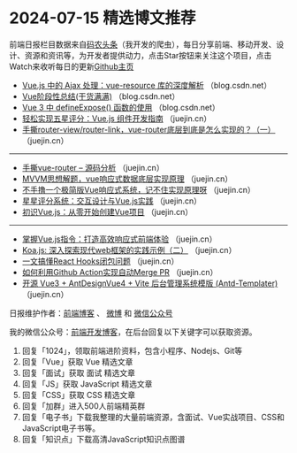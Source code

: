 # 2024-07-15 精选博文推荐

前端日报栏目数据来自[码农头条](http://toutiao.qdkfweb.cn/)（我开发的爬虫），每日分享前端、移动开发、设计、资源和资讯等，为开发者提供动力，点击Star按钮来关注这个项目，点击Watch来收听每日的更新[Github主页](https://github.com/kujian/frontendDaily)
* [Vue.js 中的 Ajax 处理：vue-resource 库的深度解析](https://blog.csdn.net/csbysj2020/article/details/140412425) （blog.csdn.net）
* [Vue阶段性总结(干货满满)](https://blog.csdn.net/m0_63624484/article/details/140416608) （blog.csdn.net）
* [Vue 3 中 defineExpose() 函数的使用](https://blog.csdn.net/m0_63306944/article/details/140415583) （blog.csdn.net）
* [轻松实现五星评分：Vue.js 组件开发指南](https://juejin.cn/post/7390735346847957026) （juejin.cn）
* [手撕router-view/router-link，vue-router底层到底是怎么实现的？（一）](https://juejin.cn/post/7390642614884565019) （juejin.cn）

***
* [手撕vue-router &#8211; 源码分析](https://juejin.cn/post/7390666931428638731) （juejin.cn）
* [MVVM思想解题，vue响应式数据底层实现原理](https://juejin.cn/post/7390634729254256655) （juejin.cn）
* [不手撸一个极简版Vue响应式系统，记不住实现原理呀](https://juejin.cn/post/7388347353407537189) （juejin.cn）
* [星星评分系统：交互设计与Vue.js实践](https://juejin.cn/post/7390646355028574235) （juejin.cn）
* [初识Vue.js：从零开始创建Vue项目](https://juejin.cn/post/7390341683600687144) （juejin.cn）

***
* [掌握Vue.js指令：打造高效响应式前端体验](https://juejin.cn/post/7390319475520929844) （juejin.cn）
* [Koa.js: 深入探索现代web框架的实践示例（二）](https://juejin.cn/post/7390319475520553012) （juejin.cn）
* [一文搞懂React Hooks闭包问题](https://juejin.cn/post/7388686221893763135) （juejin.cn）
* [如何利用Github Action实现自动Merge PR](https://juejin.cn/post/7388278660148609074) （juejin.cn）
* [开源 Vue3 + AntDesignVue4 + Vite  后台管理系统模版 (Antd-Templater)](https://juejin.cn/post/7390663832781275177) （juejin.cn）

日报维护作者：[前端博客](https://qdkfweb.cn/) 、 [微博](http://weibo.com/kujian) 和 [微信公众号](https://open.weixin.qq.com/qr/code?username=caibaojian_com)

我的微信公众号：[前端开发博客](https://open.weixin.qq.com/qr/code?username=caibaojian_com)，在后台回复以下关键字可以获取资源。

1. 回复「1024」，领取前端进阶资料，包含小程序、Nodejs、Git等
2. 回复「Vue」获取 Vue 精选文章
3. 回复「面试」获取 面试 精选文章
4. 回复「JS」获取 JavaScript 精选文章
5. 回复「CSS」获取 CSS 精选文章
6. 回复「加群」进入500人前端精英群
7. 回复「电子书」下载我整理的大量前端资源，含面试、Vue实战项目、CSS和JavaScript电子书等。
8. 回复「知识点」下载高清JavaScript知识点图谱